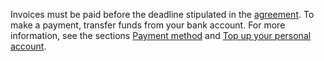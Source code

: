 Invoices must be paid before the deadline stipulated in the [agreement](../concepts/contract.md). To make a payment, transfer funds from your bank account. For more information, see the sections [Payment method](../payment/payment-methods.md) and [Top up your personal account](../operations/pay-the-bill.md).

